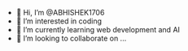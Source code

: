 - 👋 Hi, I’m @ABHISHEK1706
- 👀 I’m interested in coding
- 🌱 I’m currently learning web development and AI
- 💞️ I’m looking to collaborate on ...


<!---
ABHISHEK1706/ABHISHEK1706 is a ✨ special ✨ repository because its `README.md` (this file) appears on your GitHub profile.
You can click the Preview link to take a look at your changes.
--->
